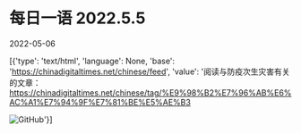 # 每日一语 2022.5.5

2022-05-06

[{'type': 'text/html', 'language': None, 'base': 'https://chinadigitaltimes.net/chinese/feed', 'value': '阅读与防疫次生灾害有关的文章：https://chinadigitaltimes.net/chinese/tag/%E9%98%B2%E7%96%AB%E6%AC%A1%E7%94%9F%E7%81%BE%E5%AE%B3

![GitHub](https://chinadigitaltimes.net/chinese/files/2022/05/5.5.jpg)'}]